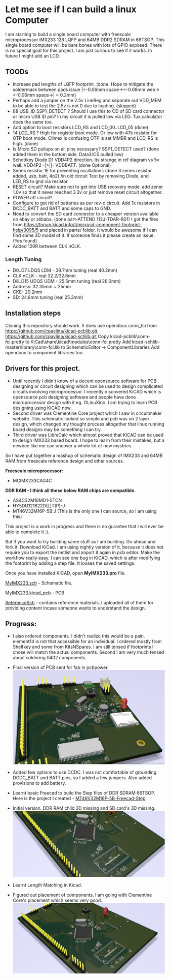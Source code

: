 # Let me see if I can build a linux Computer

I am starting to build a single board computer with freescale microprocessor iMX233 128 LQFP and 64MB DDR2 SDRAM in 66TSOP. This single board computer will be bare bones with lots of GPIO exposed.
There is no special goal for this project. I am just curious to see if it works. In future I might add an LCD.


## TOODs
* Increase pad lengths of LQFP footprint. (done. Hope to mitigate the soldermask between pads issue  |<-0.06mm space-><-0.08mm web-><-0.06mm space->|  = 0.2mm) 
* Perhaps add a jumper on the 2.5v LineReg and separate out VDD_MEM to be able to test the 2.5v is not 0 due to loading. (skipped)
* 88 USB_ID SSP1_DETECT ? Should I use this to CD of SD card connector or micro USB ID pin?  In my circuit it is pulled low via LED. Tux,calculator does the same too.
* Add option to boot resistors LCD_RS and LCD_00..LCD_05 (done)
* 14 LCD_RS ? High for register boot mode. Or low with 47k resistor for OTP boot mode. Olimex is confusing OTP is set MMBR and LCD_RS is high. (done)
* Is Micro SD pullups on all pins necessary? SSP1_DETECT used? (done added them in the bottom side. Data3/CS pulled low)
* Schottkey Diode D1 VDD4P2 direction. Its strange in ref diagram vs 5v wall. VDD4P2 -|>||- VDDBATT. (done Optional)
* Series resistor 1E for preventing oscillations (done 3 series resistor added, usb, batt, 4p2)
/in old circuit Test by removing Diode, and LED_RS to gnd via resistor.
* RESET circuit? Make sure not to get into USB recovery mode. add zener 1.0v so that it never reached 3.3v or just remove reset circuit altogether.
* POWER off circuit? 
* Configure to get rid of batteries as per rev-c circuit. Add 1k resistors in DCDC_BATT and BATT and some caps to GND.
* Need to convert the SD card connector to a cheaper version available on ebay or alibaba. (done part-ATTEND 112J-TDAR-R01)
I got the files from https://forum.kicad.info/t/microsd-component-footprint-help/3095/5 and placed in parts/ folder. 
It would be awesome if I can find some 3D model of it. If someone finds it please create an issue. (Yes found)
* Added 120R between CLK nCLK.

### Length Tuning
* D0..D7 LDQS LDM - 39.7mm tuning (real 40.2mm)
* CLK nCLK - real 32.2/32.6mm
* D8..D15 UDQS UDM - 25.5mm tuning (real 26.0mm)
* Address: 32.35mm ~ 25mm
* CKE- 20.2mm
* SD: 24.8mm tuning (real 25.3mm)

## Installation steps
Cloning this repository should work.
It does use opendous
conn_fci from https://github.com/cpavlina/kicad-pcblib.git, https://github.com/cpavlina/kicad-schlib.git
Copy kicad-pcblib\conn-fci.pretty to  KiCad\share\kicad\modules\conn-fci.pretty
Add kicad-schlib-master\library\conn-fci.lib  to SchematicEditor -> ComponentLibraries
Add opendous to component libraries too.

## Drivers for this project.
* Until recently I didn't know of a decent opensource software for PCB designing or circuit designing which can be used to design complicated circuits involving microprocessor.
I recently discovered KiCAD which is opensource pcb designing software and people have done microprocessor design with it eg. OLinuXino. I am trying to learn PCB designing using KiCAD now.
* Second driver was Clementine Core project which I saw in circuitmaker website. This schematic looked so simple and pcb was on 2 layer design, which changed my thought process altogether that linux running board designs may be something I can try.
* Third driver was LibreCalc which almost proved that KiCAD can be used to design IMX233 based board. I hope to learn from their mistakes, but a newbee like me can uncover a whole lot of new mystries.

So I have put together a mashup of schematic design of IMX233 and 64MB RAM from freescale reference design and other sources. 

**Freescale microprocessor:**
* MCIMX233CAG4C

**DDR RAM - I think all these below RAM chips are compatible.**
* AS4C32M16MD1-5TCN
* HY5DU121622D(L)T(P)-J
* MT46V32M16P-5B:J (This is the only one I can source, so I am using this)

This project is a work in progress and there is no gurantee that I will ever be able to complete it :).

But if you want to try building same stuff as I am building. Go ahead and fork it.
Download KiCad. I am using nightly version of it, because it does not require you to export the netlist and import it again in pcb editor. Make the workflow really easy.
I can see one bug in KiCAD, which is after modifying the footprint by adding a step file. It looses the saved settings. 

Once you have installed KiCAD, open **MyIMX233.pro** file. 

[MyIMX233.sch](MyIMX233.sch) - Schematic file.

[MyIMX233.kicad_pcb](MyIMX233.kicad_pcb) - PCB

[ReferenceSch](ReferenceSch) - contains reference materials. I uploaded all of them for providing content incase someone wants to understand the design.


## Progress: 

* I also ordered components. I didn't realize this would be a pain. element14 is not that accessible for an individual. I ordered mostly from Shelfkey and some from KitsNSpares. I am still tensed if footprints I chose will match the actual components. Second I am very much tensed about soldering 0402 components.
* Final version of PCB sent for fab in pcbpower. 
![Sent to fab](plot_pcb/MyIMX233_1.0-gerber.png)

* Added few options to use DCDC. I was not comfortable of grounding DCDC_BATT and BATT pins, so I added a few jumpers. Also added provisions to add battery. 

* Learnt basic Freecad to build the Step files of DDR SDRAM 66TSOP. Here is the project I created - [MT46V32M16P-5B-Freecad-Step](https://github.com/samarjit/MT46V32M16P-5B-Freecad-Step).

* Initial version. DDR RAM child 3D missing and SD card's 3D missing.
![Initial plot](plot_pcb/MyIMX233_0.1-3D.png)

* Learnt Length Matching in Kicad. 

* Figured out placement of components. I am going with Clementine Core's placement which seems very good. 
![Initial plot](plot_pcb/MyIMX233_0.0-wolength.png)




